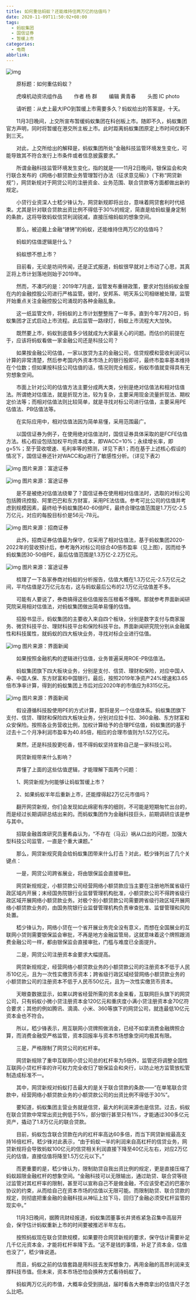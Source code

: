 ```yaml
---
title: 如何重估蚂蚁？还能维持住两万亿的估值吗？
date: 2020-11-09T11:50:02+08:00
tags:
  - 蚂蚁集团
  - 国信证券
  - 暂缓上市
categories:
  - 电商
abbrlink:
---
```


![img](https://cdn.jsdelivr.net/gh/yakeing/Documentation@main/Hexo/images/d9a7-kcpxnwv3963142.png)

　　原标题：如何重估蚂蚁？

　　虎嗅机动资讯组作品
　　作者
杨 群
　　编辑
黄青春
　　头图
IC photo

　　请听题：从史上最大IPO到暂缓上市需要多久？蚂蚁给出的答案是，十天。

　　11月3日晚间，上交所宣布暂缓蚂蚁集团在科创板上市。随即不久，蚂蚁集团官方声明，同时将暂缓在港交所主板上市。此时距离蚂蚁集团原定上市时间仅剩不到三天。

　　对此，上交所给出的解释是，蚂蚁集团所处“金融科技监管环境发生变化，可能导致其不符合发行上市条件或者信息披露要求。”

　　所谓金融科技监管环境发生变化，指的就是——11月2日晚间，银保监会和央行联合发布的《网络小额贷款业务管理暂行办法（征求意见稿）》（下称“网贷新规”），网贷新规对于网贷公司的注册资金、业务范围、联合贷款等方面都做出新的规定。

　　小贷行业资深人士嵇少锋认为，网贷新规即将出台，意味着网贷套利时代结束。尤其是针对联合贷款出资比例不得低于30%的规定，简直是给蚂蚁量身定制的条款，这将导致蚂蚁信贷利润锐减，直接压缩蚂蚁的想象空间。

　　那么，被迫戴上金融“镣铐”的蚂蚁，还能维持住两万亿的估值吗？

　　蚂蚁的估值逻辑是什么？

　　蚂蚁想不想上市？

　　目前看，无论是坊间传闻，还是正式报道，蚂蚁很早就对上市动了心思，其真正将上市计划落地则始于2019年。

　　然而，不凑巧的是：2019年7月底，监管发布重磅政策，要求对包括蚂蚁金服在内的金融控股公司进行严格监管。彼时，安邦系、明天系公司相继被处理，监管开始重点关注金融控股公司涌现的各种金融乱象。

　　这一纸监管文件，将蚂蚁的上市计划整整拖了一年多。直到今年7月20日，蚂蚁集团才正式启动上市流程。此后监管一路绿灯，蚂蚁上市流程大大加快。

　　既然要上市，蚂蚁到底值多少钱就成为大家最关心的问题。而估价的前提在于，应该将蚂蚁看做一家金融公司还是科技公司？

　　如果按金融公司估值，一家以放贷为主的金融公司，信贷规模和营收利润可以计算的非常清楚，然后参考国内外资本市场上的银行股即可，最终市盈率基本维持在个位数；但如果按科技公司估值的话，情况则完全相反，蚂蚁市值就变得具有无穷想象空间。

　　市面上针对公司的估值方法主要分成两大类，分别是绝对估值法和相对估值法。所谓绝对估值法，就是折现方法，较为复杂，主要采用现金流量折现法、期权定价法等；而相对估值法则比较简单，就是寻找对标公司进行估值，主要采用PE估值法、PB估值法等。

　　在实际应用中，相对估值法因为简单易懂，采用范围最广。

　　以国信证券为例子，在使用绝对估值法时，国信证券具体采取的是FCFE估值方法。核心假设包括加权平均资本成本，即WACC=10%；永续增长率，即g=5%；至于营收增速、毛利率等的预测，详见下表1；而在基于上述核心假设的情况下，国信证券还针对WACC和g进行了敏感性分析。（详见下表2）

![img](https://cdn.jsdelivr.net/gh/yakeing/Documentation@main/Hexo/images/7432-kcpxnwv3963200.png)
图片来源：富途证券

![img](https://cdn.jsdelivr.net/gh/yakeing/Documentation@main/Hexo/images/1673-kcpxnwv3963243.jpg)
图片来源：富途证券

　　是不是被绝对估值法绕晕了？国信证券在使用相对估值法时，选取的对标公司包括腾讯控股、阿里巴巴和东方财富，采用PE法估值。参考可比公司的估值并考虑到规模因素，最终给予蚂蚁集团40-60倍PE，最终合理估值范围是1.7万亿-2.5万亿元，对应的每股目标价是56元-78元。

![img](https://cdn.jsdelivr.net/gh/yakeing/Documentation@main/Hexo/images/3b56-kcpxnwv3963278.png)
图片来源：招商证券

　　此外，招商证券估值最为保守，仅采用了相对估值法，基于蚂蚁集团2020-2022年的营收预计后，参考海外对标公司综合40倍市盈率（见上图），因而给予蚂蚁集团30-50倍PE，最后估值范围是1.3万亿-2.2万亿元。

![img](https://cdn.jsdelivr.net/gh/yakeing/Documentation@main/Hexo/images/fab2-kcpxnwv3963306.png)
图片来源：富途证券

　　梳理了一下各家券商对蚂蚁的分析报告，估值大概在1.3万亿元-2.5万亿元之间，平均估值是2万亿元左右，这与蚂蚁最后公布的2.1万亿元估值差不多。

　　可能有人要说了，券商搞得这些估值报告压根看不懂啊。那就参考界面新闻研究院采用相对估值法，对蚂蚁集团做出简单易懂的估值。

　　招股书显示，蚂蚁集团的主要收入来自四个板块，分别是数字支付与商家服务、微贷科技平台、理财科技平台和保险科技平台。界面新闻研究院分别从金融属性和科技属性，就蚂蚁的四大板块业务，寻找对标企业进行估值。

![img](https://cdn.jsdelivr.net/gh/yakeing/Documentation@main/Hexo/images/7e20-kcpxnwv3963330.jpg)
图片来源：界面新闻

　　如果按照金融机构的逻辑进行估值，业务普遍采用ROE-PB估值法。

　　蚂蚁集团旗下四大板块业务，分别是支付、信贷、理财和保险，对应中国人寿、中国人保、东方财富和中国银行。最后，按照2019年净资产24%增速和3.65倍市净率计算，得到的蚂蚁集团上市后对应2020年的市值应为8315亿元。

![img](https://cdn.jsdelivr.net/gh/yakeing/Documentation@main/Hexo/images/4043-kcpxnwv3963353.jpg)
图片来源：界面新闻

　　假设遵循科技股使用PE的方式计算，那将是另一个估值体系。蚂蚁集团旗下支付、信贷、理财和保险四大板块业务，分别对应拉卡拉、360金融、东方财富和众安保险。按照各业务营收比例，加权计算给予的合理PE估值，蚂蚁集团的基于过去十二个月净利润市盈率为40.85倍，相应的合理市值则为1.52万亿元。

　　果然，还是科技股更吃香，怪不得蚂蚁坚持宣称自己是一家科技公司。

　　网贷新规带来什么影响？

　　弄懂了上面的这些估值逻辑，才能理解下面两个问题：

　　1、网贷新规为何能够让蚂蚁暂缓上市？

　　2、如果蚂蚁半年后重新上市，还能撑得起2万亿元市值吗？

　　翻开网贷新规，你们会发现如此绵密有序的细则，不可能是短期匆忙出台的，而是经过长期调研总结出来的。而蚂蚁集团作为金融科技巨头，前期调研应该是参与其中。

　　招联金融首席研究员董希淼认为，“不存在（马云）祸从口出的问题，加强大型科技公司监管，一直是个重大课题。”

　　那么，网贷新规究竟会给蚂蚁集团带来什么打击？对此，嵇少锋列出了几个关键点：

　　一是，网贷公司跨省展业，将由银保监会直接审批。

　　网贷新规规定，小额贷款公司经营网络小额贷款应当主要在注册地所属省级行政区域内开展；未经国务院银行业监督管理机构批准，小额贷款公司不得跨省级行政区域开展网络小额贷款业务。对极个别小额贷款公司需要跨省级行政区域开展网络小额贷款业务的，由国务院银行业监督管理机构负责审查批准、监督管理和风险处置。

　　嵇少锋认为，网络小贷在一个省开展业务完全没有意义，而想在全国展业的互联网小贷则需要银保监会审批，不再是地方金融监管局，这就意味着这个牌照跟消费金融公司一样，都由银保监会直接审批，门槛与难度已全面提升。

　　二是，网贷公司注册资本金要求大幅提高。

　　网贷新规规定，经营网络小额贷款业务的小额贷款公司的注册资本不低于人民币10亿元，且为一次性实缴货币资本；跨省级行政区域经营网络小额贷款业务的小额贷款公司的注册资本不低于人民币50亿元，且为一次性实缴货币资本。

　　天眼查数据显示，如果以跨省经营所需的资本金来看，互联网巨头旗下的网贷公司，只有蚂蚁小微小贷注册资本金120亿元和重庆度小满小贷注册资本金70亿符合要求；其他的例如腾讯、滴滴、小米、360等旗下的网贷公司，就连最低10亿元资本金也不符合。

　　所以，嵇少锋表示，用互联网小贷牌照做消金，已经不如拿消费金融牌照合算，而消费金融受严格监管，资本回报率与资本市场想象空间均极其有限。

　　三是，严格限制了网贷公司的杠杆率。

　　网贷新规除了重申互联网小贷公司总的杠杆率为5倍外，监管还将调整全国性互联网小贷杠杆率的许可权力完全收归了银保监会和央行，以防止地方监管放松管制造成标准不一。

　　其中，网贷新规对蚂蚁打击最大的是关于联合贷款的条款——“在单笔联合贷款中，经营网络小额贷款业务的小额贷款公司的出资比例不得低于30%”。

　　要知道，蚂蚁集团主营业务就是信贷，最大的利润来源也是信贷。过去，蚂蚁在联合贷款中常常出资比例低于5%，部分银行甚至只有1%，才能通过300多亿元资产，撬动了1.8万亿元的联合贷款。

　　目前，蚂蚁包含联合贷款在内的杠杆率高达60多倍，而当下网贷新规最高支持16倍杠杆。嵇少锋对此表示，“由于蚂蚁一半的利润来自高杠杆的信贷业务，网贷新规将会导致蚂蚁100亿元的信贷相关利润直接下降至40亿元左右，对应2万亿元的估值，直接估值将降至1.5万亿元以下。”

　　而更重要的是，嵇少锋认为，限制助贷自我出资比例的规定，更是直接压缩了蚂蚁超限金融杠杆的想象空间。“金融科技可以无限输出，通过助贷、联合贷等绕过监管对其杠杆率的限制，甚至可以宣称自己不是做金融，不应该受老迈的巴塞尔协议的约束，从而给自己在资本市场的估值以无限可能。而限制助贷、联合贷款的规定，则彻底把重金融的金融科技从神坛上拉下马，回归了金融必须受杠杆监管的现实中。”

　　11月3日晚间，据腾讯财经报道，蚂蚁集团董事长井贤栋紧急召集中高层开会，保守估计蚂蚁重新上市的时间要被推迟半年左右。

　　按照蚂蚁现在联合贷款规模，如果要符合网贷新规的要求，保守估计需要补足几千亿元资本金，才能将杠杆率降下去。“这不是钱的事情，补足了资本金，估值也没了”，嵇少锋说道。

　　而且，蚂蚁之前的估值套路是用科技去发挥想象力，再用金融的高昂利润来支撑科技市值。但未来，资本市场恐怕会换种方式看待蚂蚁了。

　　蚂蚁两万亿元的市值，大概率会受到挑战，届时看各大券商拿出的估值尺子怎么比吧。
